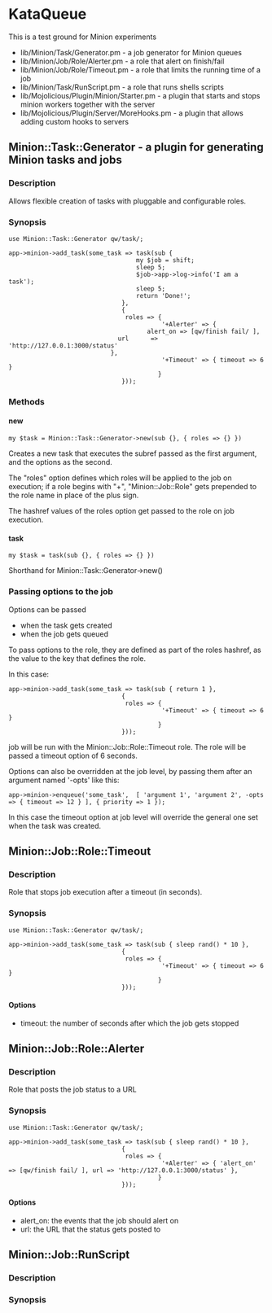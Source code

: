 # KataQueue

This is a test ground for Minion experiments

- lib/Minion/Task/Generator.pm - a job generator for Minion queues 
- lib/Minion/Job/Role/Alerter.pm - a role that alert on finish/fail
- lib/Minion/Job/Role/Timeout.pm - a role that limits the running time of a job
- lib/Minion/Task/RunScript.pm - a role that runs shells scripts
- lib/Mojolicious/Plugin/Minion/Starter.pm - a plugin that starts and stops minion workers together with the server
- lib/Mojolicious/Plugin/Server/MoreHooks.pm - a plugin that allows adding custom hooks to servers

## Minion::Task::Generator - a plugin for generating Minion tasks and jobs 

### Description

Allows flexible creation of tasks with pluggable and configurable roles. 

### Synopsis

    use Minion::Task::Generator qw/task/;

    app->minion->add_task(some_task => task(sub {
                                       my $job = shift;
                                       sleep 5;
                                       $job->app->log->info('I am a task');
                                       sleep 5;
                                       return 'Done!';
                                   },
                                   {
                                    roles => {
                                              '+Alerter' => {
					                      alert_on => [qw/finish fail/ ],
							      url      => 'http://127.0.0.1:3000/status'
							    },
                                              '+Timeout' => { timeout => 6 }
                                             }
                                   }));



### Methods

#### new

    my $task = Minion::Task::Generator->new(sub {}, { roles => {} })

Creates a new task that executes the subref passed as the first argument, and the options as the second.

The "roles" option defines which roles will be applied to the job on execution; if a role begins with "+", "Minion::Job::Role" gets prepended to the role name in place of the plus sign.

The hashref values of the roles option get passed to the role on job execution. 

#### task

    my $task = task(sub {}, { roles => {} })

Shorthand for Minion::Task::Generator->new()

### Passing options to the job

Options can be passed

- when the task gets created
- when the job gets queued

To pass options to the role, they are defined as part of the roles hashref, as the value to the key that defines the role.

In this case:

    app->minion->add_task(some_task => task(sub { return 1 },
                                   {
                                    roles => {
                                              '+Timeout' => { timeout => 6 }
                                             }
                                   }));

job will be run with the Minion::Job::Role::Timeout role. The role will be passed a timeout option of 6 seconds.

Options can also be overridden at the job level, by passing them after an argument named '-opts' like this:

    app->minion->enqueue('some_task',  [ 'argument 1', 'argument 2', -opts => { timeout => 12 } ], { priority => 1 });

In this case the timeout option at job level will override the general one set when the task was created.

## Minion::Job::Role::Timeout

### Description

Role that stops job execution after a timeout (in seconds).

### Synopsis

    use Minion::Task::Generator qw/task/;

    app->minion->add_task(some_task => task(sub { sleep rand() * 10 },
                                   {
                                    roles => {
                                              '+Timeout' => { timeout => 6 }
                                             }
                                   }));

#### Options

- timeout: the number of seconds after which the job gets stopped

## Minion::Job::Role::Alerter

### Description

Role that posts the job status to a URL

### Synopsis

    use Minion::Task::Generator qw/task/;

    app->minion->add_task(some_task => task(sub { sleep rand() * 10 },
                                   {
                                    roles => {
                                              '+Alerter' => { 'alert_on' => [qw/finish fail/ ], url => 'http://127.0.0.1:3000/status' },
                                             }
                                   }));
#### Options

- alert_on: the events that the job should alert on
- url: the URL that the status gets posted to

## Minion::Job::RunScript

### Description

### Synopsis
